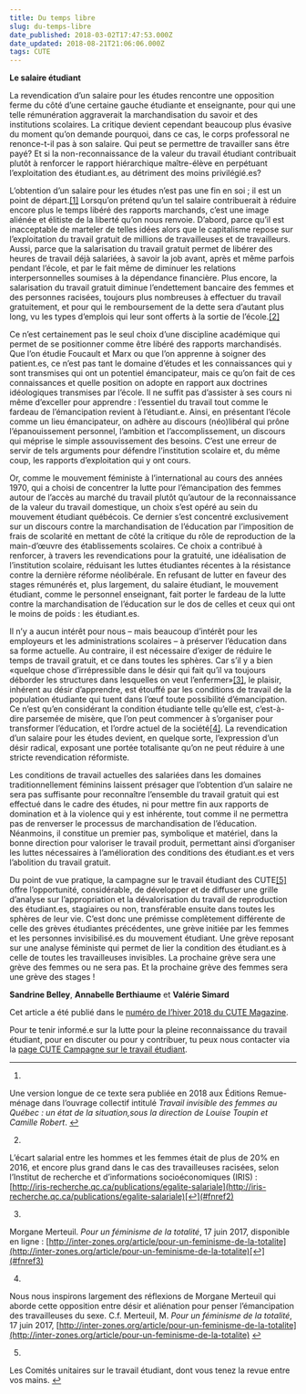 ```yaml
---
title: Du temps libre
slug: du-temps-libre
date_published: 2018-03-02T17:47:53.000Z
date_updated: 2018-08-21T21:06:06.000Z
tags: CUTE
---
```


**Le salaire étudiant**

La revendication d’un salaire pour les études rencontre une opposition ferme du côté d’une certaine gauche étudiante et enseignante, pour qui une telle rémunération aggraverait la marchandisation du savoir et des institutions scolaires. La critique devient cependant beaucoup plus évasive du moment qu’on demande pourquoi, dans ce cas, le corps professoral ne renonce-t-il pas à son salaire. Qui peut se permettre de travailler sans être payé? Et si la non-reconnaissance de la valeur du travail étudiant contribuait plutôt à renforcer le rapport hiérarchique maître-élève en perpétuant l’exploitation des étudiant.es, au détriment des moins privilégié.es?

L’obtention d’un salaire pour les études n’est pas une fin en soi ; il est un point de départ.[[1]](#fn1) Lorsqu’on prétend qu’un tel salaire contribuerait à réduire encore plus le temps libéré des rapports marchands, c’est une image aliénée et élitiste de la liberté qu’on nous renvoie. D’abord, parce qu’il est inacceptable de marteler de telles idées alors que le capitalisme repose sur l’exploitation du travail gratuit de millions de travailleuses et de travailleurs. Aussi, parce que la salarisation du travail gratuit permet de libérer des heures de travail déjà salariées, à savoir la job avant, après et même parfois pendant l’école, et par le fait même de diminuer les relations interpersonnelles soumises à la dépendance financière. Plus encore, la salarisation du travail gratuit diminue l’endettement bancaire des femmes et des personnes racisées, toujours plus nombreuses à effectuer du travail gratuitement, et pour qui le remboursement de la dette sera d’autant plus long, vu les types d’emplois qui leur sont offerts à la sortie de l’école.[[2]](#fn2)

Ce n’est certainement pas le seul choix d’une discipline académique qui permet de se positionner comme être libéré des rapports marchandisés. Que l’on étudie Foucault et Marx ou que l’on apprenne à soigner des patient.es, ce n’est pas tant le domaine d’études et les connaissances qui y sont transmises qui ont un potentiel émancipateur, mais ce qu’on fait de ces connaissances et quelle position on adopte en rapport aux doctrines idéologiques transmises par l’école. Il ne suffit pas d’assister à ses cours ni même d’exceller pour apprendre : l’essentiel du travail tout comme le fardeau de l’émancipation revient à l’étudiant.e. Ainsi, en présentant l’école comme un lieu émancipateur, on adhère au discours (néo)libéral qui prône l’épanouissement personnel, l’ambition et l’accomplissement, un discours qui méprise le simple assouvissement des besoins. C’est une erreur de servir de tels arguments pour défendre l’institution scolaire et, du même coup, les rapports d’exploitation qui y ont cours.

Or, comme le mouvement féministe à l’international au cours des années 1970, qui a choisi de concentrer la lutte pour l’émancipation des femmes autour de l’accès au marché du travail plutôt qu’autour de la reconnaissance de la valeur du travail domestique, un choix s’est opéré au sein du mouvement étudiant québécois. Ce dernier s’est concentré exclusivement sur un discours contre la marchandisation de l’éducation par l’imposition de frais de scolarité en mettant de côté la critique du rôle de reproduction de la main-d’œuvre des établissements scolaires. Ce choix a contribué à renforcer, à travers les revendications pour la gratuité, une idéalisation de l’institution scolaire, réduisant les luttes étudiantes récentes à la résistance contre la dernière réforme néolibérale. En refusant de lutter en faveur des stages rémunérés et, plus largement, du salaire étudiant, le mouvement étudiant, comme le personnel enseignant, fait porter le fardeau de la lutte contre la marchandisation de l’éducation sur le dos de celles et ceux qui ont le moins de poids : les étudiant.es.

Il n’y a aucun intérêt pour nous – mais beaucoup d’intérêt pour les employeurs et les administrations scolaires – à préserver l’éducation dans sa forme actuelle. Au contraire, il est nécessaire d’exiger de réduire le temps de travail gratuit, et ce dans toutes les sphères. Car s’il y a bien «quelque chose d’irrépressible dans le désir qui fait qu’il va toujours déborder les structures dans lesquelles on veut l’enfermer»[[3]](#fn3), le plaisir, inhérent au désir d’apprendre, est étouffé par les conditions de travail de la population étudiante qui tuent dans l’œuf toute possibilité d’émancipation. Ce n’est qu’en considérant la condition étudiante telle qu’elle est, c’est-à-dire parsemée de misère, que l’on peut commencer à s’organiser pour transformer l’éducation, et l’ordre actuel de la société[[4]](#fn4). La revendication d’un salaire pour les études devient, en quelque sorte, l’expression d’un désir radical, exposant une portée totalisante qu’on ne peut réduire à une stricte revendication réformiste.

Les conditions de travail actuelles des salariées dans les domaines traditionnellement féminins laissent présager que l’obtention d’un salaire ne sera pas suffisante pour reconnaître l’ensemble du travail gratuit qui est effectué dans le cadre des études, ni pour mettre fin aux rapports de domination et à la violence qui y est inhérente, tout comme il ne permettra pas de renverser le processus de marchandisation de l’éducation. Néanmoins, il constitue un premier pas, symbolique et matériel, dans la bonne direction pour valoriser le travail produit, permettant ainsi d’organiser les luttes nécessaires à l’amélioration des conditions des étudiant.es et vers l’abolition du travail gratuit.

Du point de vue pratique, la campagne sur le travail étudiant des CUTE[[5]](#fn5) offre l’opportunité, considérable, de développer et de diffuser une grille d’analyse sur l’appropriation et la dévalorisation du travail de reproduction des étudiant.es, stagiaires ou non, transférable ensuite dans toutes les sphères de leur vie. C’est donc une prémisse complètement différente de celle des grèves étudiantes précédentes, une grève initiée par les femmes et les personnes invisibilisé.es du mouvement étudiant. Une grève reposant sur une analyse féministe qui permet de lier la condition des étudiant.es à celle de toutes les travailleuses invisibles. La prochaine grève sera une grève des femmes ou ne sera pas. Et la prochaine grève des femmes sera une grève des stages !

**Sandrine Belley**, **Annabelle Berthiaume** et **Valérie Simard**

Cet article a été publié dans le [numéro de l’hiver 2018 du CUTE Magazine](https://issuu.com/cute-mv/docs/cute_magazine_-_hiver_2018).

Pour te tenir informé.e sur la lutte pour la pleine reconnaissance du travail étudiant, pour en discuter ou pour y contribuer, tu peux nous contacter via la [page CUTE Campagne sur le travail étudiant](https://www.facebook.com/campagnetravailetudiant/).

---

1. 
Une version longue de ce texte sera publiée en 2018 aux Éditions Remue-ménage dans l’ouvrage collectif intitulé *Travail invisible des femmes au Québec : un état de la situation,sous la direction de Louise Toupin et Camille Robert*. [↩︎](#fnref1)

2. 
L’écart salarial entre les hommes et les femmes était de plus de 20% en 2016, et encore plus grand dans le cas des travailleuses racisées, selon l’Institut de recherche et d’informations socioéconomiques (IRIS) : [http://iris-recherche.qc.ca/publications/egalite-salariale](http://iris-recherche.qc.ca/publications/egalite-salariale)[↩︎](#fnref2)

3. 
Morgane Merteuil. *Pour un féminisme de la totalité*, 17 juin 2017, disponible en ligne : [http://inter-zones.org/article/pour-un-feminisme-de-la-totalite](http://inter-zones.org/article/pour-un-feminisme-de-la-totalite)[↩︎](#fnref3)

4. 
Nous nous inspirons largement des réflexions de Morgane Merteuil qui aborde cette opposition entre désir et aliénation pour penser l’émancipation des travailleuses du sexe. C.f. Merteuil, M. *Pour un féminisme de la totalité*, 17 juin 2017, [http://inter-zones.org/article/pour-un-feminisme-de-la-totalite](http://inter-zones.org/article/pour-un-feminisme-de-la-totalite)
[↩︎](#fnref4)

5. 
Les Comités unitaires sur le travail étudiant, dont vous tenez la revue entre vos mains. [↩︎](#fnref5)

